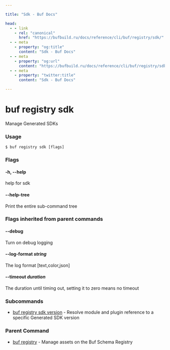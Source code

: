 ```yaml
---

title: "Sdk - Buf Docs"

head:
  - - link
    - rel: "canonical"
      href: "https://bufbuild.ru/docs/reference/cli/buf/registry/sdk/"
  - - meta
    - property: "og:title"
      content: "Sdk - Buf Docs"
  - - meta
    - property: "og:url"
      content: "https://bufbuild.ru/docs/reference/cli/buf/registry/sdk/"
  - - meta
    - property: "twitter:title"
      content: "Sdk - Buf Docs"

---
```


# buf registry sdk

Manage Generated SDKs

### Usage

```console
$ buf registry sdk [flags]
```

### Flags

#### \-h, --help

help for sdk

#### \--help-tree

Print the entire sub-command tree

### Flags inherited from parent commands

#### \--debug

Turn on debug logging

#### \--log-format _string_

The log format \[text,color,json\]

#### \--timeout _duration_

The duration until timing out, setting it to zero means no timeout

### Subcommands

- [buf registry sdk version](version/) - Resolve module and plugin reference to a specific Generated SDK version

### Parent Command

- [buf registry](../) - Manage assets on the Buf Schema Registry
